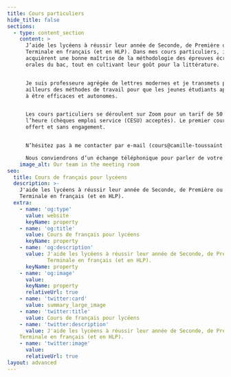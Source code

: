 ```yaml
---
title: Cours particuliers
hide_title: false
sections:
  - type: content_section
    content: >
      J’aide les lycéens à réussir leur année de Seconde, de Première ou de
      Terminale en français (et en HLP). Dans mes cours particuliers, ils
      acquièrent une bonne maîtrise de la méthodologie des épreuves écrites et
      orales du bac, tout en cultivant leur goût pour la littérature.


      Je suis professeure agrégée de lettres modernes et je transmets par
      ailleurs des méthodes de travail pour que les jeunes étudiants apprennent
      à être efficaces et autonomes.


      Les cours particuliers se déroulent sur Zoom pour un tarif de 50 € de
      l’heure (chèques emploi service (CESU) acceptés). Le premier cours est
      offert et sans engagement. 


      N’hésitez pas à me contacter par e-mail (cours@camille-toussaint.fr).

      Nous conviendrons d’un échange téléphonique pour parler de votre enfant.
    image_alt: Our team in the meeting room
seo:
  title: Cours de français pour lycéens
  description: >-
    J'aide les lycéens à réussir leur année de Seconde, de Première ou de
    Terminale en français (et en HLP). 
  extra:
    - name: 'og:type'
      value: website
      keyName: property
    - name: 'og:title'
      value: Cours de français pour lycéens
      keyName: property
    - name: 'og:description'
      value: J'aide les lycéens à réussir leur année de Seconde, de Première ou de
             Terminale en français (et en HLP). 
      keyName: property
    - name: 'og:image'
      value: 
      keyName: property
      relativeUrl: true
    - name: 'twitter:card'
      value: summary_large_image
    - name: 'twitter:title'
      value: Cours de français pour lycéens
    - name: 'twitter:description'
      value: J'aide les lycéens à réussir leur année de Seconde, de Première ou de
    Terminale en français (et en HLP). 
    - name: 'twitter:image'
      value: 
      relativeUrl: true
layout: advanced
---
```

